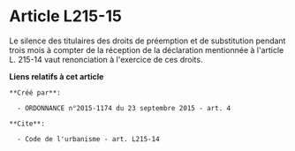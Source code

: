 # Article L215-15

Le silence des titulaires des droits de préemption et de substitution pendant trois mois à compter de la réception de la
déclaration mentionnée à l'article L. 215-14 vaut renonciation à l'exercice de ces droits.

**Liens relatifs à cet article**

	**Créé par**:

	  - ORDONNANCE n°2015-1174 du 23 septembre 2015 - art. 4

	**Cite**:

	  - Code de l'urbanisme - art. L215-14
